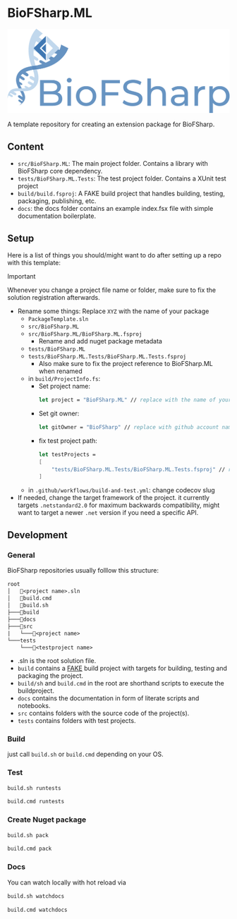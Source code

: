 ﻿# BioFSharp.ML

![Logo](docs/img/Logo_large.png)

A template repository for creating an extension package for BioFSharp.

## Content

- `src/BioFSharp.ML`: The main project folder. Contains a library with BioFSharp core dependency.
- `tests/BioFSharp.ML.Tests`: The test project folder. Contains a XUnit test project
- `build/build.fsproj`: A FAKE build project that handles building, testing, packaging, publishing, etc.
- `docs`: the docs folder contains an example index.fsx file with simple documentation boilerplate.

## Setup

Here is a list of things you should/might want to do after setting up a repo with this template:

> [!IMPORTANT]  
> Whenever you change a project file name or folder, make sure to fix the solution registration afterwards.

- Rename some things: Replace `XYZ` with the name of your package
  - `PackageTemplate.sln`
  - `src/BioFSharp.ML`
  - `src/BioFSharp.ML/BioFSharp.ML.fsproj`
    - Rename and add nuget package metadata
  - `tests/BioFSharp.ML`
  - `tests/BioFSharp.ML.Tests/BioFSharp.ML.Tests.fsproj`
    - Also make sure to fix the project reference to BioFSharp.ML when renamed
  - in `build/ProjectInfo.fs`:
    - Set project name: 
      ```fsharp
      let project = "BioFSharp.ML" // replace with the name of your project
      ```
    - Set git owner:
      ```fsharp
      let gitOwner = "BioFSharp" // replace with github account name or organization where repo is hosted if necessary
      ```
    - fix test project path:
      ```fsharp
      let testProjects = 
      [
          "tests/BioFSharp.ML.Tests/BioFSharp.ML.Tests.fsproj" // replace with the name of your test project
      ]
      ```
  - in `.github/workflows/build-and-test.yml`: change codecov slug
- If needed, change the target framework of the project. it currently targets `.netstandard2.0` for maximum backwards compatibility, might want to target a newer `.net` version if you need a specific API.

## Development

### General

BioFSharp repositories usually folllow this structure:

```
root
│   📄<project name>.sln
│   📄build.cmd
│   📄build.sh
├───📁build
├───📁docs
├───📁src
|   └───📁<project name>
└───tests
    └───📁<testproject name>
```

- <project name>.sln is the root solution file.
- `build` contains a [FAKE](https://fake.build/) build project with targets for building, testing and packaging the project.
- `build/sh` and `build.cmd` in the root are shorthand scripts to execute the buildproject.
- `docs` contains the documentation in form of literate scripts and notebooks. 
- `src` contains folders with the source code of the project(s).
- `tests` contains folders with test projects.

### Build

just call `build.sh` or `build.cmd` depending on your OS.

### Test

```bash
build.sh runtests
```

```bash
build.cmd runtests
```

### Create Nuget package

```bash
build.sh pack
```
```bash
build.cmd pack
```

### Docs

You can watch locally with hot reload via

```bash
build.sh watchdocs
```
```bash
build.cmd watchdocs
```